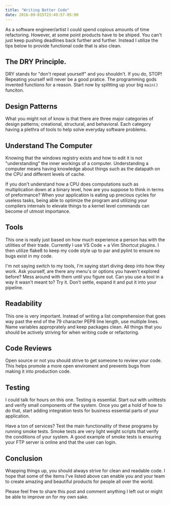 ```yaml
---
title: "Writing Better Code"
date: 2016-09-015T23:49:57-05:00
---
```


As a software engineer/artist I could spend copious amounts of time refactoring.
However, at some point products have to be shiped. You can't just keep
 pushing deadlines back further and further. Instead I utilize the tips below
 to provide functional code that is also clean.

## The DRY Principle.

DRY stands for "don't repeat yourself" and you shouldn't. If you do, STOP!
Repeating yourself will never be a good pratice.
The programming gods invented functions for a reason. Start now by splitting up
your big `main()` funciton.

## Design Patterns

What you might not of know is that there are three major categories of
design patterns; creational, structural, and behavioral. Each category having a
plethra of tools to help solve everyday software problems.

## Understand The Computer

Knowing that the windows registry exists and how to edit it is not "understanding"
the inner workings of a computer. Understanding a computer means having knowledge
about things such as the datapath on the CPU and different levels of cache.

If you don't understand how a CPU does computations such
as multiplication down at a binary level, how are you suppose to think in terms
of preformance? When your application is eating up precious cycles for useless
tasks, being able to optimize the program and utilizing your compilers internals
to elevate things to a kernel level commands can become of utmost importance.

## Tools

This one is really just based on how much experience a person has with the utilities
of their trade. Currently I use VS Code + a Vim Shortcut plugins. I then utilize
flake8 to keep my code style up to par and pylint to ensure no bugs exist in my
code.

I'm not saying switch to my tools, I'm saying start diving deep into how they work.
Ask yourself, are there any menu's or options you haven't explored before? Mess
around with them until you figure out. Can you use a tool in a way it wasn't meant to?
Try it. Don't settle, expand it and put it into your pipeline.

## Readability

This one is very important. Instead of writing a list comprehension that goes way past
the end of the 79 character PEP8 line length, use multiple lines. Name variables
approprately and keep packages clean. All things that you should be actively striving for
when writing code or refactoring.

## Code Reviews

Open source or not you should strive to get someone to review your code. This helps
promote a more open enviroment and prevents bugs from making it into production code.

## Testing

I could talk for hours on this one. Testing is essential.
Start out with unittests and verify small components of the system. Once
you get a hold of how to do that, start adding integration tests for business
essential parts of your application.

Have a ton of services? Test the main functionality of these programs by running
smoke tests. Smoke tests are very light weight scripts that verify the conditions
of your system. A good example of smoke tests is ensuring your FTP server is
online and that the user can login.

## Conclusion

Wrapping things up, you should always strive for clean and readable code. I hope
that some of the items I've listed above can enable you and your team to create
 amazing and beautiful products for people all over the world.

Please feel free to share this post and comment anything I left out or might be
able to improve on for my own sake.
